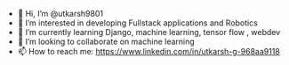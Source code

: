 - 👋 Hi, I’m @utkarsh9801
- 👀 I’m interested in developing Fullstack applications and Robotics
- 🌱 I’m currently learning Django, machine learning, tensor flow , webdev
- 💞️ I’m looking to collaborate on machine learning
- 📫 How to reach me: https://www.linkedin.com/in/utkarsh-g-968aa9118

<!---
utkarsh9801/utkarsh9801 is a ✨ special ✨ repository because its `README.md` (this file) appears on your GitHub profile.
You can click the Preview link to take a look at your changes.
--->
